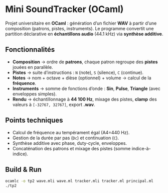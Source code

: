 # Mini SoundTracker (OCaml)

Projet universitaire en **OCaml** : génération d’un fichier **WAV** à partir d’une composition (patrons, pistes, instruments).
Le programme convertit une partition déclarative en **échantillons audio** (44.1 kHz) via **synthèse additive**.

## Fonctionnalités
- **Composition** → ordre de **patrons**, chaque patron regroupe des **pistes** jouées en parallèle.
- **Pistes** → suite d’instructions : `N` (note), `S` (silence), `C` (continue).
- **Notes** → nom + octave + dièse (optionnel) + volume → calcul de la **fréquence**.
- **Instruments** → somme de fonctions d’onde : **Sin**, **Pulse**, **Triangle** (avec enveloppes simples).
- **Rendu** → échantillonnage à **44 100 Hz**, mixage des pistes, **clamp** des valeurs à `[-32767, 32767]`, export **.wav**.

## Points techniques
- Calcul de fréquence au tempérament égal (A4=440 Hz).
- Gestion de la durée par pas (`Dc`) et continuation (`C`).
- Synthèse additive avec phase, duty-cycle, enveloppes.
- Concaténation des patrons et mixage des pistes (somme indice-à-indice).

## Build & Run
```bash
ocamlc -o tp2 wave.mli wave.ml tracker.mli tracker.ml principal.ml
./tp2
